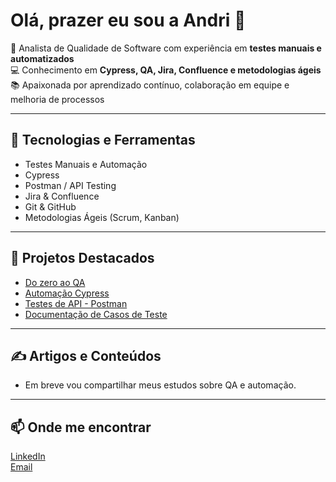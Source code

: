 # Olá, prazer eu sou a Andri 🌸

🎯 Analista de Qualidade de Software com experiência em **testes manuais e automatizados**  
💻 Conhecimento em **Cypress, QA, Jira, Confluence e metodologias ágeis**  
📚 Apaixonada por aprendizado contínuo, colaboração em equipe e melhoria de processos  

---

## 🚀 Tecnologias e Ferramentas
- Testes Manuais e Automação  
- Cypress  
- Postman / API Testing  
- Jira & Confluence  
- Git & GitHub  
- Metodologias Ágeis (Scrum, Kanban)  

---

## 📌 Projetos Destacados
- [Do zero ao QA](https://github.com/Andrieli394/RoteiroQA)
- [Automação Cypress](https://github.com/Andrieli394/Cypress)  
- [Testes de API - Postman](https://github.com/Andrieli394/API)  
- [Documentação de Casos de Teste](https://github.com/Andrieli394/Casos-de-testes)  

---

## ✍️ Artigos e Conteúdos
- Em breve vou compartilhar meus estudos sobre QA e automação.  

---

## 📫 Onde me encontrar
[LinkedIn](https://www.linkedin.com/in/andrieli-bert%C3%A9-6b9934179/)  
[Email](mailto:andrieli234berte@gmail.com)
